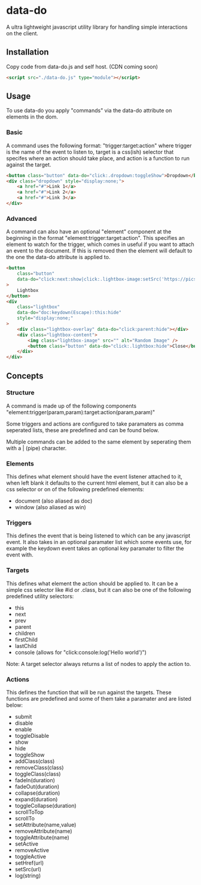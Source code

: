 # data-do

A ultra lightweight javascript utility library for handling simple interactions on the client.

## Installation

Copy code from data-do.js and self host. (CDN coming soon)

```html
<script src="./data-do.js" type="module"></script>
```

## Usage

To use data-do you apply "commands" via the data-do attribute on elements in the dom.

### Basic

A command uses the following format: "trigger:target:action" where trigger is the name of the event to listen to, target is a css(ish) selector that specifes where an action should take place, and action is a function to run against the target.

```html
<button class="button" data-do="click:.dropdown:toggleShow">Dropdown</button>
<div class="dropdown" style="display:none;">
	<a href="#">Link 1</a>
	<a href="#">Link 2</a>
	<a href="#">Link 3</a>
</div>
```

### Advanced

A command can also have an optional "element" component at the beginning in the format "element:trigger:target:action". This specifies an element to watch for the trigger, which comes in useful if you want to attach an event to the document. If this is removed then the element will default to the one the data-do attribute is applied to.

```html
<button
	class="button"
	data-do="click:next:show|click:.lightbox-image:setSrc('https://picsum.photos/1200/800')"
>
	Lightbox
</button>
<div
	class="lightbox"
	data-do="doc:keydown(Escape):this:hide"
	style="display:none;"
>
	<div class="lightbox-overlay" data-do="click:parent:hide"></div>
	<div class="lightbox-content">
		<img class="lightbox-image" src="" alt="Random Image" />
		<button class="button" data-do="click:.lightbox:hide">Close</button>
	</div>
</div>
```

## Concepts

### Structure

A command is made up of the following components "element:trigger(param,param):target:action(param,param)"

Some triggers and actions are configured to take paramaters as comma seperated lists, these are predefined and can be found below.

Multiple commands can be added to the same element by seperating them with a | (pipe) character.

### Elements

This defines what element should have the event listener attached to it, when left blank it defaults to the current html element, but it can also be a css selector or on of the following predefined elements:

-   document (also aliased as doc)
-   window (also aliased as win)

### Triggers

This defines the event that is being listened to which can be any javascript event. It also takes in an optional paramater list which some events use, for example the keydown event takes an optional key paramater to filter the event with.

### Targets

This defines what element the action should be applied to. It can be a simple css selector like #id or .class, but it can also be one of the following predefined utility selectors:

-   this
-   next
-   prev
-   parent
-   children
-   firstChild
-   lastChild
-   console (allows for "click:console:log('Hello world')")

Note: A target selector always returns a list of nodes to apply the action to.

### Actions

This defines the function that will be run against the targets. These functions are predefined and some of them take a paramater and are listed below:

-   submit
-   disable
-   enable
-   toggleDisable
-   show
-   hide
-   toggleShow
-   addClass(class)
-   removeClass(class)
-   toggleClass(class)
-   fadeIn(duration)
-   fadeOut(duration)
-   collapse(duration)
-   expand(duration)
-   toggleCollapse(duration)
-   scrollToTop
-   scrollTo
-   setAttribute(name,value)
-   removeAttribute(name)
-   toggleAttribute(name)
-   setActive
-   removeActive
-   toggleActive
-   setHref(url)
-   setSrc(url)
-   log(string)
